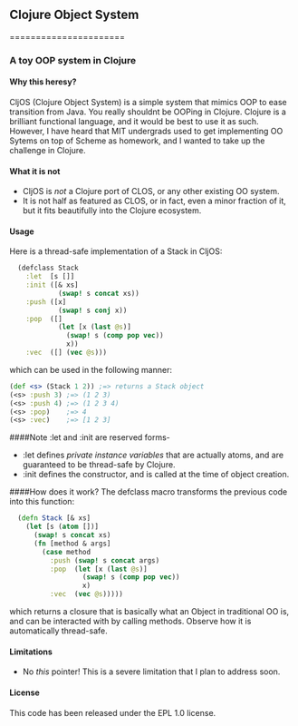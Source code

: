## Clojure Object System
======================
### A toy OOP system in Clojure

#### Why this heresy?
CljOS (Clojure Object System) is a simple system that mimics OOP to ease transition from Java. You really shouldnt be OOPing in Clojure. Clojure is a brilliant functional language, and it would be best to use it as such. However, I have heard that MIT undergrads used to get implementing OO Sytems on top of Scheme as homework, and I wanted to take up the challenge in Clojure.

#### What it is not
* CljOS is *not* a Clojure port of CLOS, or any other existing OO system.
* It is not half as featured as CLOS, or in fact, even a minor fraction of it, but it fits beautifully into the Clojure ecosystem.

#### Usage
Here is a thread-safe implementation of a Stack in CljOS:

```clojure
  (defclass Stack
    :let  [s []]
    :init ([& xs]
            (swap! s concat xs))
    :push ([x]
            (swap! s conj x))
    :pop  ([]
            (let [x (last @s)]
              (swap! s (comp pop vec))
              x))
    :vec  ([] (vec @s)))
```
which can be used in the following manner:

```clojure
(def <s> (Stack 1 2)) ;=> returns a Stack object
(<s> :push 3) ;=> (1 2 3)
(<s> :push 4) ;=> (1 2 3 4)
(<s> :pop)    ;=> 4
(<s> :vec)    ;=> [1 2 3]
```

####Note
:let and :init are reserved forms-
* :let  defines *private instance variables* that are actually atoms, and are guaranteed to be thread-safe by Clojure.
* :init defines the constructor, and is called at the time of object creation.

####How does it work?
The defclass macro transforms the previous code into this function:

```clojure
  (defn Stack [& xs]
    (let [s (atom [])]
      (swap! s concat xs)
      (fn [method & args]
        (case method
          :push (swap! s concat args)
          :pop  (let [x (last @s)]
                  (swap! s (comp pop vec))
                  x)
          :vec  (vec @s)))))
```
which returns a closure that is basically what an Object in traditional OO is, and can be interacted with by calling methods. Observe how it is automatically thread-safe.

#### Limitations
* No *this* pointer! This is a severe limitation that I plan to address soon.

#### License
This code has been released under the EPL 1.0 license.
